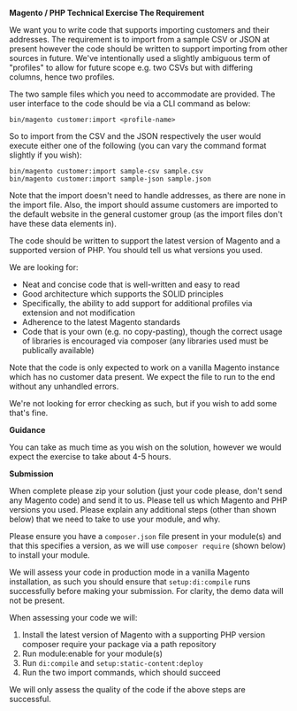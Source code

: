﻿**Magento / PHP Technical Exercise The Requirement**

We want you to write code that supports importing customers and their addresses. The requirement is to import from a sample CSV or JSON at present however the code should be written to support importing from other sources in future. We've intentionally used a slightly ambiguous term of "profiles" to allow for future scope e.g. two CSVs but with differing columns, hence two profiles.

The two sample files which you need to accommodate are provided. The user interface to the code should be via a CLI command as below:

`bin/magento customer:import <profile-name>`

So to import from the CSV and the JSON respectively the user would execute either one of the following (you can vary the command format slightly if you wish):

```
bin/magento customer:import sample-csv sample.csv 
bin/magento customer:import sample-json sample.json
```

Note that the import doesn't need to handle addresses, as there are none in the import file. Also, the import should assume customers are imported to the default website in the general customer group (as the import files don't have these data elements in).

The code should be written to support the latest version of Magento and a supported version of PHP. You should tell us what versions you used.

We are looking for:

- Neat and concise code that is well-written and easy to read
- Good architecture which supports the SOLID principles
- Specifically, the ability to add support for additional profiles via extension and not modification
- Adherence to the latest Magento standards
- Code that is your own (e.g. no copy-pasting), though the correct usage of libraries is encouraged via composer (any libraries used must be publically available)

Note that the code is only expected to work on a vanilla Magento instance which has no customer data present. We expect the file to run to the end without any unhandled errors.

We're not looking for error checking as such, but if you wish to add some that's fine.

**Guidance**

You can take as much time as you wish on the solution, however we would expect the exercise to take about 4-5 hours.

**Submission**

When complete please zip your solution (just your code please, don't send any Magento code) and send it to us. Please tell us which Magento and PHP versions you used. Please explain any additional steps (other than shown below) that we need to take to use your module, and why.

Please ensure you have a `composer.json` file present in your module(s) and that this specifies a version, as we will use `composer require` (shown below) to install your module.

We will assess your code in production mode in a vanilla Magento installation, as such you should ensure that `setup:di:compile` runs successfully before making your submission. For clarity, the demo data will not be present.

When assessing your code we will:

1. Install the latest version of Magento with a supporting PHP version composer require your package via a path repository
1. Run module:enable for your module(s)
1. Run `di:compile` and `setup:static-content:deploy`
1. Run the two import commands, which should succeed

We will only assess the quality of the code if the above steps are successful.
